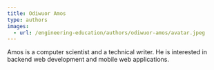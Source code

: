 ```yaml
---
title: Odiwuor Amos
type: authors
images:
  - url: /engineering-education/authors/odiwuor-amos/avatar.jpeg 
---
```

Amos is a computer scientist and a technical writer. He is interested in backend web development and mobile web applications.
